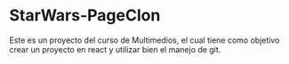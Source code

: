 # StarWars-PageClon
Este es un proyecto del curso de Multimedios, el cual tiene como objetivo crear un proyecto en react y utilizar bien el manejo de git.
